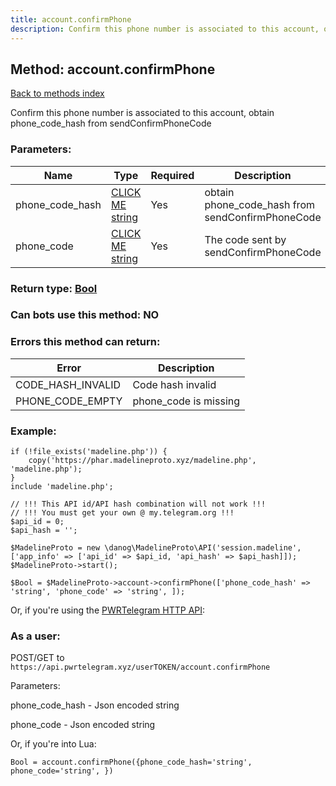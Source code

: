 ```yaml
---
title: account.confirmPhone
description: Confirm this phone number is associated to this account, obtain phone_code_hash from sendConfirmPhoneCode
---
```

## Method: account.confirmPhone  
[Back to methods index](index.md)


Confirm this phone number is associated to this account, obtain phone_code_hash from sendConfirmPhoneCode

### Parameters:

| Name     |    Type       | Required | Description |
|----------|---------------|----------|-------------|
|phone\_code\_hash|[CLICK ME string](../types/string.md) | Yes|obtain phone_code_hash from sendConfirmPhoneCode|
|phone\_code|[CLICK ME string](../types/string.md) | Yes|The code sent by sendConfirmPhoneCode|


### Return type: [Bool](../types/Bool.md)

### Can bots use this method: **NO**


### Errors this method can return:

| Error    | Description   |
|----------|---------------|
|CODE_HASH_INVALID|Code hash invalid|
|PHONE_CODE_EMPTY|phone_code is missing|


### Example:


```
if (!file_exists('madeline.php')) {
    copy('https://phar.madelineproto.xyz/madeline.php', 'madeline.php');
}
include 'madeline.php';

// !!! This API id/API hash combination will not work !!!
// !!! You must get your own @ my.telegram.org !!!
$api_id = 0;
$api_hash = '';

$MadelineProto = new \danog\MadelineProto\API('session.madeline', ['app_info' => ['api_id' => $api_id, 'api_hash' => $api_hash]]);
$MadelineProto->start();

$Bool = $MadelineProto->account->confirmPhone(['phone_code_hash' => 'string', 'phone_code' => 'string', ]);
```

Or, if you're using the [PWRTelegram HTTP API](https://pwrtelegram.xyz):



### As a user:

POST/GET to `https://api.pwrtelegram.xyz/userTOKEN/account.confirmPhone`

Parameters:

phone_code_hash - Json encoded string

phone_code - Json encoded string




Or, if you're into Lua:

```
Bool = account.confirmPhone({phone_code_hash='string', phone_code='string', })
```

